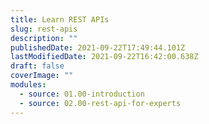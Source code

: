 ```yaml
---
title: Learn REST APIs
slug: rest-apis
description: ""
publishedDate: 2021-09-22T17:49:44.101Z
lastModifiedDate: 2021-09-22T16:42:00.638Z
draft: false
coverImage: ""
modules:
  - source: 01.00-introduction
  - source: 02.00-rest-api-for-experts
---
```

